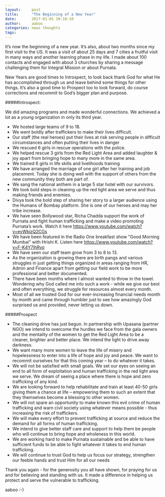 ```yaml
---
layout:     post
title:      "The Beginning of a New Year"
date:       2017-01-01 10:10:10
author:     aaboo
categories: news thoughts
tags:
---
```


It’s now the beginning of a new year. It’s also, about two months since my first visit to the US. It was a visit of about 25 days and 7 cities a fruitful visit in many ways and another learning phase in my life. I made about 100 contacts and engaged with about 3 churches by sharing a message challenging them for Integral Mission or about Purnata.

New Years are good times to Introspect, to look back thank God for what He has accomplished through us and leave behind some things for other things. It’s also a good time to Prospect too to look forward, do course corrections and recommit to God’s bigger plan and purpose.

#####Introspect:

We did amazing programs and made wonderful connections. We achieved a lot as a young organization in only its third year.

* We hosted large teams of 9 to 18.
* We went boldly after traffickers to make their lives difficult.
* Our staff (the real heroes) put their lives at risk serving people in difficult circumstances and often putting their lives in danger
* We rescued 6 girls in rescue operations with the police.
* We helped rescue 3 girls from the Red Light Area and added laughter & joy apart from bringing hope to many more in the same area.
* We trained 6 girls in life skills and livelihoods training
* We have arranged the marriage of one girl after her training and job placement.  Today she is doing well with the support of others from the new community they both are part of.
* We sang the national anthem in a large 5 star hotel with our survivors.
* We took bold steps in cleaning up the red light area we serve and thus making friends and enemies.
* Divya took the bold step of sharing her story to a larger audience using the Humans of Bombay platform. She is one of our heroes and may her tribe increase.
* We have seen Bollywood star, Richa Chadda support the work of Purnata and fight human trafficking and make a video promoting Purnata’s work. Watch it here https://www.youtube.com/watch?v=evWkizQ2CGs
* We have been featured in the Radio One breakfast show "Good Morning Mumbai" with Hrishi K. Listen here https://www.youtube.com/watch?v=F-K4Y7IhRyo
* We have seen our staff team grow from 3 to 8 to 13.
* As the organization is growing there are birth pangs and various struggles in just getting things organized in areas ranging from HR, Admin and Finance apart from getting our field work to be more professional and better documented.
* There have been months where I almost wanted to throw in the towel. Wondering why God called me into such a work -  while we give our best and often everything, we struggle for resources almost every month.
* Most of all we trusted God for our ever-increasing financial needs month by month and came through humbler just to see how amazingly God surprised us and provided, never letting us down.


#####Prospect
* The cleaning drive has just begun. In partnership with Upasana (partner NGO) we intend to overcome the hurdles we face from the gala owners and the mentality of the women to get the Red Light Area to be a cleaner, brighter and better place. We intend the light to drive away darkness.
* We want many more women to leave the life of misery and hopelessness to enter into a life of hope and joy and peace. We want to recommit ourselves for that this coming year – to do whatever it takes.
* We will not be satisfied with small goals. We set our eyes on seeing an end to all form of exploitation and human trafficking in the red light area we serve. We dream of seeing a place where there is hope and zero trafficking of any kind.
* We are looking forward to help rehabilitate and train at least 40-50 girls giving them a chance at life – empowering them to such an extent that they themselves become a blessing to other women.
* We will not spare an opportunity to make known this evil crime of human trafficking and warn civil society using whatever means possible - thus increasing the risk of traffickers.
* We will make every effort to prevent trafficking at source and reduce the demand for all forms of human trafficking.
* We intend to give better staff care and support to help them be people who will continue to bring hope and wholeness in this world.
* We are working hard to make Purnata sustainable and be able to have sufficient funds to be able to fight whatever it takes to end human trafficking.
* We will continue to trust God to help us focus our strategy, strengthen our feeble hands and trust Him for all our needs


Thank you again - for the generosity you all have shown, for praying for us and for believing and standing with us. It made a difference in helping us protect and serve the vulnerable to trafficking.

aaboo :-)
